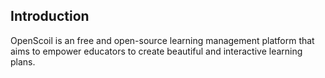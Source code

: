 ## Introduction

OpenScoil is an free and open-source learning management platform that aims to empower educators to create beautiful and interactive learning plans.

